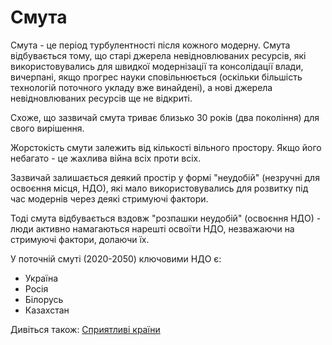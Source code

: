 # Смута

Смута - це період турбулентності після кожного модерну. Смута відбувається тому, що старі джерела невідновлюваних ресурсів, які використовувались для швидкої модернізації та консолідації влади, вичерпані, якщо прогрес науки сповільнюється (оскільки більшість технологій поточного укладу вже винайдені), а нові джерела невідновлюваних ресурсів ще не відкриті.

Схоже, що зазвичай смута триває близько 30 років (два покоління) для свого вирішення.

Жорстокість смути залежить від кількості вільного простору. Якщо його небагато - це жахлива війна всіх проти всіх.

Зазвичай залишається деякий простір у формі "неудобій" (незручні для освоєння місця, НДО), які мало використовувались для розвитку під час модернів через деякі стримуючі фактори.

Тоді смута відбувається вздовж "розпашки неудобій" (освоєння НДО) - люди активно намагаються нарешті освоїти НДО, незважаючи на стримуючі фактори, долаючи їх.

У поточній смуті (2020-2050) ключовими НДО є:

- Україна
- Росія
- Білорусь
- Казахстан

Дивіться також: [Сприятливі країни](favourable-countries.md)
